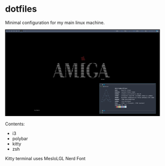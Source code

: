 # dotfiles
Minimal configuration for my main linux machine.

![](assets/screenshot.png)

Contents:
- i3
- polybar
- kitty
- zsh

Kitty terminal uses MesloLGL Nerd Font